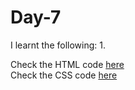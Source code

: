 # Day-7


I learnt the following:
1. 

Check the HTML code [here](./.html)  
Check the CSS code [here](./.css)